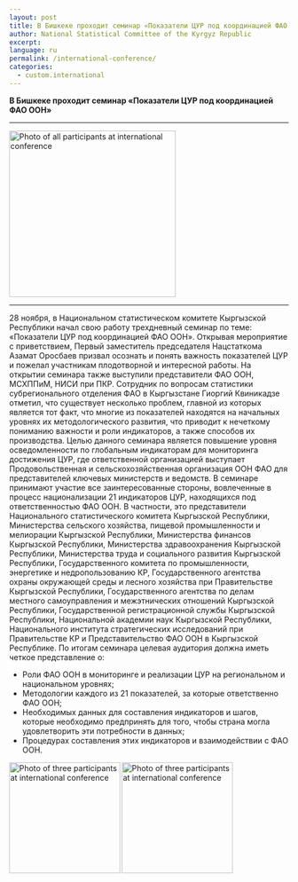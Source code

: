 ```yaml
---
layout: post
title: В Бишкеке проходит семинар «Показатели ЦУР под координацией ФАО ООН»
author: National Statistical Committee of the Kyrgyz Republic
excerpt:
language: ru
permalink: /international-conference/
categories:
  - custom.international
---
```


**В Бишкеке проходит семинар «Показатели ЦУР под координацией ФАО ООН»**

***

<img src="https://github.com/sdg-kyrgyzstan/open-sdg-site-starter/blob/develop/news-images/dscn1.jpg" alt="Photo of all participants at international conference" height="300px" align="center">

***

28 ноября, в Национальном статистическом комитете Кыргызской Республики начал свою работу трехдневный семинар по теме: «Показатели ЦУР под координацией ФАО ООН».
Открывая мероприятие с приветствием, Первый заместитель председателя Нацстаткома Азамат Оросбаев призвал осознать и понять важность показателей ЦУР и пожелал участникам плодотворной и интересной работы. 
На открытии семинара также выступили представители ФАО ООН, МСХППиМ, НИСИ при ПКР.
Сотрудник по вопросам статистики субрегионального отделения ФАО в Кыргызстане Гиоргий Квиникадзе отметил, что существует несколько проблем, главной из которых является тот факт, что многие из показателей находятся на начальных уровнях их методологического развития, что приводит к нечеткому пониманию важности и роли индикаторов, а также способов их производства.
Целью данного семинара является повышение уровня осведомленности по глобальным индикаторам для мониторинга достижения ЦУР, где ответственной организацией выступает Продовольственная и сельскохозяйственная организация ООН ФАО для представителей ключевых министерств и ведомств.
В семинаре принимают участие все заинтересованные  стороны, вовлеченные в процесс национализации 21 индикаторов ЦУР, находящихся под ответственностью ФАО ООН. В частности, это представители Национального статистического комитета Кыргызской Республики, Министерства сельского хозяйства, пищевой промышленности и мелиорации Кыргызской Республики, Министерства финансов Кыргызской Республики, Министерства здравоохранения Кыргызской Республики, Министерства труда и социального развития Кыргызской Республики, Государственного комитета по промышленности, энергетике и недропользованию КР, Государственного агентства охраны окружающей среды и лесного хозяйства при Правительстве Кыргызской Республики, Государственного агентства по делам местного самоуправления и межэтнических отношений Кыргызской Республики, Государственной регистрационной службы Кыргызской Республики, Национальной академии наук Кыргызской Республики, Национального института стратегических исследований при Правительстве КР и Представительство ФАО ООН в Кыргызской Республике.
По итогам семинара целевая аудитория должна иметь четкое представление о:
- Роли ФАО ООН в мониторинге и реализации ЦУР на региональном и национальном уровнях;
- Методологии каждого из 21 показателей, за которые ответственно ФАО ООН;
- Необходимых данных для составления индикаторов и шагов, которые необходимо предпринять для того, чтобы страна могла удовлетворить эти потребности в данных;
- Процедурах составления этих индикаторов и взаимодействии с ФАО ООН.

<img src="https://github.com/sdg-kyrgyzstan/open-sdg-site-starter/blob/develop/news-images/dscn2.jpg" alt="Photo of three participants at international conference" height="200px" align="left">

<img src="https://github.com/sdg-kyrgyzstan/open-sdg-site-starter/blob/develop/news-images/dscn3.jpg" alt="Photo of three participants at international conference" height="200px" align="left">
